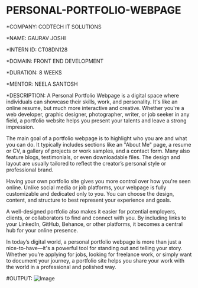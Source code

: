 # PERSONAL-PORTFOLIO-WEBPAGE

*COMPANY: CODTECH IT SOLUTIONS

*NAME: GAURAV JOSHI

*INTERN ID: CT08DN128

*DOMAIN: FRONT END DEVELOPMENT
 
*DURATION: 8 WEEKS

*MENTOR: NEELA SANTOSH

*DESCRIPTION:
A Personal Portfolio Webpage is a digital space where individuals can showcase their skills, work, and personality. It's like an online resume, but much more interactive and creative. Whether you're a web developer, graphic designer, photographer, writer, or job seeker in any field, a portfolio website helps you present your talents and leave a strong impression.

The main goal of a portfolio webpage is to highlight who you are and what you can do. It typically includes sections like an "About Me" page, a resume or CV, a gallery of projects or work samples, and a contact form. Many also feature blogs, testimonials, or even downloadable files. The design and layout are usually tailored to reflect the creator’s personal style or professional brand.

Having your own portfolio site gives you more control over how you're seen online. Unlike social media or job platforms, your webpage is fully customizable and dedicated only to you. You can choose the design, content, and structure to best represent your experience and goals.

A well-designed portfolio also makes it easier for potential employers, clients, or collaborators to find and connect with you. By including links to your LinkedIn, GitHub, Behance, or other platforms, it becomes a central hub for your online presence.

In today’s digital world, a personal portfolio webpage is more than just a nice-to-have—it's a powerful tool for standing out and telling your story. Whether you’re applying for jobs, looking for freelance work, or simply want to document your journey, a portfolio site helps you share your work with the world in a professional and polished way.

#OUTPUT:
![Image](https://github.com/user-attachments/assets/fb210402-3122-4f4e-807c-eef9932cc2e2)
